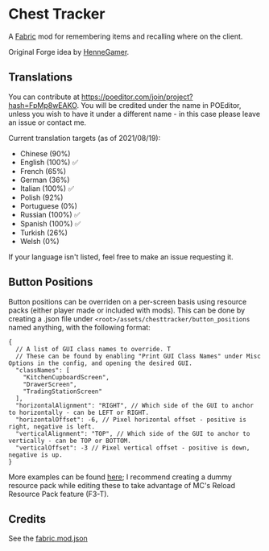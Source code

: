 # Chest Tracker
A [Fabric](https://fabricmc.net) mod for remembering items and recalling where on the client.

Original Forge idea by [HenneGamer](https://www.curseforge.com/minecraft/mc-mods/chestcounter).

## Translations

You can contribute at https://poeditor.com/join/project?hash=FpMp8wEAKO. You will be credited under the name in POEditor,
unless you wish to have it under a different name - in this case please leave an issue or contact me.

Current translation targets (as of 2021/08/19):
- Chinese (90%)
- English (100%) ✅
- French (65%)
- German (36%)
- Italian (100%) ✅
- Polish (92%)
- Portuguese (0%)
- Russian (100%) ✅
- Spanish (100%) ✅
- Turkish (26%)
- Welsh (0%)

If your language isn't listed, feel free to make an issue requesting it.

## Button Positions

Button positions can be overriden on a per-screen basis using resource packs (either player made or included with mods).
This can be done by creating a .json file under `<root>/assets/chesttracker/button_positions` named anything, with the following format:

```json5
{
  // A list of GUI class names to override. T
  // These can be found by enabling "Print GUI Class Names" under Misc Options in the config, and opening the desired GUI.
  "classNames": [
    "KitchenCupboardScreen",
    "DrawerScreen",
    "TradingStationScreen"
  ],
  "horizontalAlignment": "RIGHT", // Which side of the GUI to anchor to horizontally - can be LEFT or RIGHT.
  "horizontalOffset": -6, // Pixel horizontal offset - positive is right, negative is left.
  "verticalAlignment": "TOP", // Which side of the GUI to anchor to vertically - can be TOP or BOTTOM.
  "verticalOffset": -3 // Pixel vertical offset - positive is down, negative is up.
}
```

More examples can be found [here](src/main/resources/assets/chesttracker/button_positions); I recommend creating a dummy resource pack while editing these to take advantage of MC's Reload Resource Pack feature (F3-T).

## Credits

See the [fabric.mod.json](src/main/resources/fabric.mod.json)

